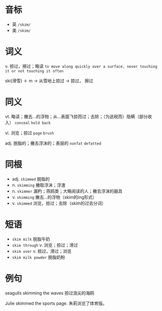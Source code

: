 # 音标

- 英 `/skɪm/`
- 美 `/skɪm/`

# 词义

v. 掠过，擦过；略读
`to move along quickly over a surface, never touching it or not touching it often`



ski(滑雪) ＋ m → 从雪地上掠过 → 掠过， 擦过

# 同义

vt. 略读；撇去…的浮物；从…表面飞掠而过；去除；（为逃税而）隐瞒（部分收入）
`conceal` `hold back`

vi. 浏览；掠过
`page` `brush`

adj. 脱脂的；撇去浮沫的；表层的
`nonfat` `defatted`

# 同根

- adj. `skimmed` 脱脂的
- n. `skimming` 撇取浮沫；浮渣
- n. `skimmer` 漏杓；燕鸥类；大略阅读的人；撇去浮沫的器具
- v. `skimming` 撇去…的浮物（skim的ing形式）
- v. `skimmed` 浏览，掠过；去除（skim的过去分词）

# 短语

- `skim milk` 脱脂牛奶
- `skim through` v. 浏览；掠过；滑过
- `skim over` v. 掠过，滑过；浏览
- `skim milk powder` 脱脂奶粉

# 例句

seagulls skimming the waves
掠过浪尖的海鸥

Julie skimmed the sports page.
朱莉浏览了体育版。


